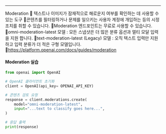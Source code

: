
---
Moderation  텍스트나 이미지가 잠재적으로 해로운지 여부를 확인하는 데 사용할 수 있는 도구 콘텐츠를 필터링하거나 문제를 일으키는 사용자 계정에 개입하는 등의 시정 조치를 취할 수 있습니다. Moderation 엔드포인트는 무료로 사용할 수 있습니다. omni-moderation-latest 모델 : 모든 스냅샷은 더 많은 분류 옵션과 멀티 모달 입력을 지원 합니다. text-moderation-latest (Legacy) 모델 : 오직 텍스트 입력만 지원하고 입력 분류가 더 적은 구형 모델입니다. https://platform.openai.com/docs/guides/moderation
#### Moderation 실습
```python
from openai import OpenAI

# OpenAI 클라이언트 초기화
client = OpenAI(api_key= OPENAI_API_KEY)

# 콘텐츠 검토 요청
response = client.moderations.create(
    model="omni-moderation-latest",
    input="...text to classify goes here...",
)

# 응답 출력
print(response)
```
